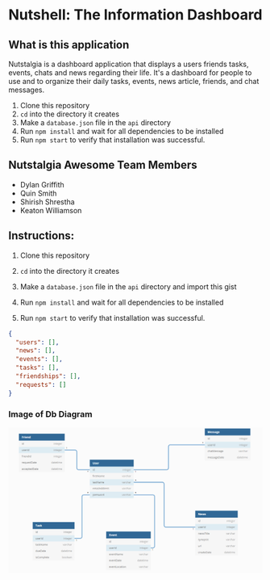 # Nutshell: The Information Dashboard

## What is this application

Nutstalgia is a dashboard application that displays a users friends tasks, events, chats and news regarding their life. It's a dashboard for people to use and to organize their daily tasks, events, news article, friends, and chat messages.

1. Clone this repository
1. `cd` into the directory it creates
1. Make a `database.json` file in the `api` directory
1. Run `npm install` and wait for all dependencies to be installed
1. Run `npm start` to verify that installation was successful.

## Nutstalgia Awesome Team Members

* Dylan Griffith
* Quin Smith
* Shirish Shrestha
* Keaton Williamson


## Instructions:
1. Clone this repository
1. `cd` into the directory it creates
1. Make a `database.json` file in the `api` directory and import this gist 

1. Run `npm install` and wait for all dependencies to be installed
1. Run `npm start` to verify that installation was successful.

```json
{
  "users": [],
  "news": [],
  "events": [],
  "tasks": [],
  "friendships": [],
  "requests": []
}
```

### Image of Db Diagram
![Db Diagram](src/styles/img/db.png)


